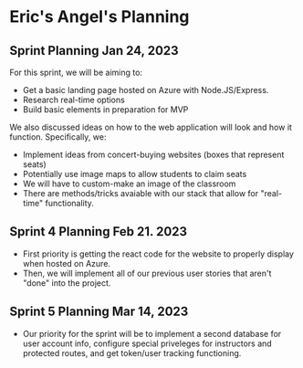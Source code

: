 # Eric's Angel's Planning
## Sprint Planning Jan 24, 2023

For this sprint, we will be aiming to:
- Get a basic landing page hosted on Azure with Node.JS/Express.
- Research real-time options
- Build basic elements in preparation for MVP

We also discussed ideas on how to the web application will look
and how it function. Specifically, we:
- Implement ideas from concert-buying websites (boxes that represent seats)
- Potentially use image maps to allow students to claim seats
- We will have to custom-make an image of the classroom
- There are methods/tricks avaiable with our stack that allow for "real-time"
functionality.

## Sprint 4 Planning Feb 21. 2023
- First priority is getting the react code for the website to properly display when hosted on Azure. 
- Then, we will implement all of our previous user stories that aren't "done" into the project.

## Sprint 5 Planning Mar 14, 2023
- Our priority for the sprint will be to implement a second database for user account info, configure special priveleges for instructors and protected routes, and get token/user tracking functioning.
